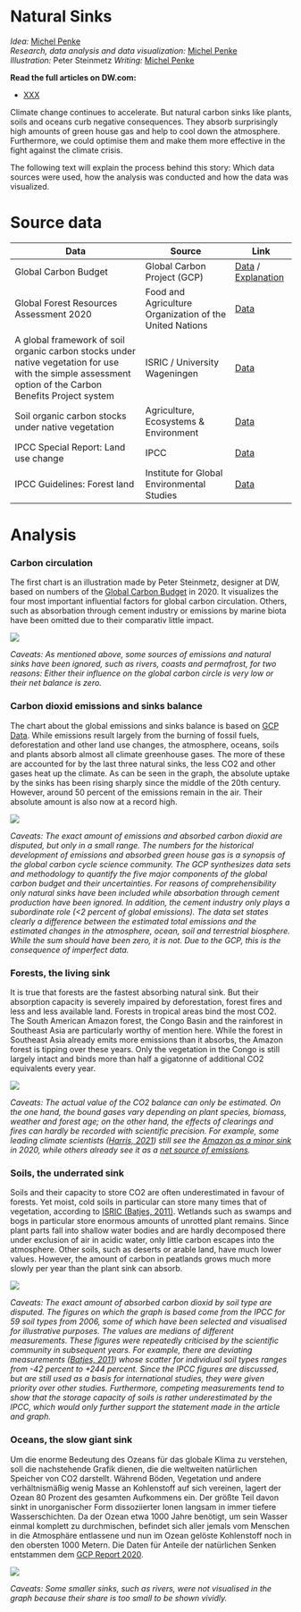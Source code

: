 
# Natural Sinks

_Idea:_  [Michel Penke](https://michelpenke.de)\
_Research, data analysis and data visualization:_  [Michel Penke](https://michelpenke.de)\
_Illustration:_ Peter Steinmetz
_Writing:_  [Michel Penke](https://michelpenke.de)

**Read the full articles on DW.com:**
- [XXX](https://www.dw.com/en/xxx)

Climate change continues to accelerate. But natural carbon sinks like plants, soils and oceans curb negative consequences. They absorb surprisingly high amounts of green house gas and help to cool down the atmosphere. Furthermore, we could optimise them and make them more effective in the fight against the climate crisis.


The following text will explain the process behind this story: Which data sources were used, how the analysis was conducted and how the data was visualized.

# Source data



| **Data** | **Source** | **Link** |
| --- | --- | --- |
| Global Carbon Budget | Global Carbon Project (GCP)| [Data](https://www.globalcarbonproject.org/carbonbudget/20/data.htm) / [Explanation](https://essd.copernicus.org/articles/12/3269/2020/)|
| Global Forest Resources Assessment 2020 | Food and Agriculture Organization of the United Nations| [Data](http://www.fao.org/documents/card/en/c/ca9825en)|
| A global framework of soil organic carbon stocks under native vegetation for use with the simple assessment option of the Carbon Benefits Project system | ISRIC / University Wageningen | [Data](https://edepot.wur.nl/484483)|
| Soil organic carbon stocks under native vegetation | Agriculture, Ecosystems & Environment | [Data](https://www.researchgate.net/publication/251520363_Soil_organic_carbon_stocks_under_native_vegetation_-_Revised_estimates_for_use_with_the_simple_assessment_option_of_the_Carbon_Benefits_Project_system)|
| IPCC Special Report: Land use change | IPCC | [Data](https://www.ipcc.ch/site/assets/uploads/2018/03/srl-en-1.pdf)|
| IPCC Guidelines: Forest land| Institute for Global Environmental Studies | [Data](https://www.ipcc-nggip.iges.or.jp/public/2006gl/pdf/4_Volume4/V4_04_Ch4_Forest_Land.pdf)|


# Analysis
### Carbon circulation

The first chart is an illustration made by Peter Steinmetz, designer at DW, based on numbers of the [Global Carbon Budget](https://essd.copernicus.org/articles/12/3269/2020/) in 2020. It visualizes the four most important influential factors for global carbon circulation. Others, such as absorbation through cement industry or emissions by marine biota have been omitted due to their comparativ little impact. 

![](graphics/298_de_sinks_circulation.png)

_Caveats: As mentioned above, some sources of emissions and natural sinks have been ignored, such as rivers, coasts and permafrost, for two reasons: Either their influence on the global carbon circle is very low or their net balance is zero._

### Carbon dioxid emissions and sinks balance

The chart about the global emissions and sinks balance is based on [GCP Data](https://www.globalcarbonproject.org/carbonbudget/20/data.htm). While emissions result largely from the burning of fossil fuels, deforestation and other land use changes, the atmosphere, oceans, soils and plants absorb almost all climate greenhouse gases. The more of these are accounted for by the last three natural sinks, the less CO2 and other gases heat up the climate. As can be seen in the graph, the absolute uptake by the sinks has been rising sharply since the middle of the 20th century. However, around 50 percent of the emissions remain in the air. Their absolute amount is also now at a record high. 

![](graphics/298_de_sinks_historical_development.png)

_Caveats: The exact amount of emissions and absorbed carbon dioxid are disputed, but only in a small range. The numbers for the historical development of emissions and absorbed green house gas is a synopsis of the global carbon cycle science community. The GCP synthesizes data sets and methodology to quantify the five major components of the global carbon budget and their uncertainties. For reasons of comprehensibility only natural sinks have been included while absorbation through cement production have been ignored. In addition, the cement industry only plays a subordinate role (<2 percent of global emissions). 
The data set states clearly a difference between the estimated total emissions and the estimated changes in the atmosphere, ocean, soil and terrestrial biosphere. While the sum should have been zero, it is not. Due to the GCP, this is the consequence of imperfect data._

### Forests, the living sink

It is true that forests are the fastest absorbing natural sink. But their absorption capacity is severely impaired by deforestation, forest fires and less and less available land. Forests in tropical areas bind the most CO2. The South American Amazon forest, the Congo Basin and the rainforest in Southeast Asia are particularly worthy of mention here. While the forest in Southeast Asia already emits more emissions than it absorbs, the Amazon forest is tipping over these years. Only the vegetation in the Congo is still largely intact and binds more than half a gigatonne of additional CO2 equivalents every year. 


![](graphics/299_de_sinks-forest.png)

_Caveats: The actual value of the CO2 balance can only be estimated. On the one hand, the bound gases vary depending on plant species, biomass, weather and forest age; on the other hand, the effects of clearings and fires can hardly be recorded with scientific precision. For example, some leading climate scientists ([Harris, 2021](https://www.nature.com/articles/s41558-020-00976-6)) still see the [Amazon as a minor sink](https://www.wri.org/insights/forests-absorb-twice-much-carbon-they-emit-each-year) in 2020, while others already see it as a [net source of emissions](https://www.nature.com/articles/s41586-021-03629-6.epdf?sharing_token=0u1g-DK-9TTcGxnb27EwP9RgN0jAjWel9jnR3ZoTv0NILaci0q8CXtVe4JKM-xF0Z0ZQpmJpnpSclAjJeIV-vCjviXK_Mb9hvvU5C3CiJVgu82-RGuHR01gFiQZAVMzDCCxiRyvlh0MBQxTvGN2oHmf2jIOC7MEEGXrOPGIblsh57v9qXkkZbM7U0OH8zbdQ4jnVO1zD9R1jeDcUVBS22YVLkjWEvC5vrNMdQ416fmEBL9kIHYs2ptVibFKXLxEuh-TQ08w-QGSFzN6221KgguUCOKY25QLN0jHhOGWaJL5Fz6opjvEBGKgucdnPmfUDaOJAN8v0r-u0A-6lhvzIXA%3D%3D&tracking_referrer=www.theguardian.com)._


### Soils, the underrated sink

Soils and their capacity to store CO2 are often underestimated in favour of forests. Yet moist, cold soils in particular can store many times that of vegetation, according to [ISRIC (Batjes, 2011)](https://www.researchgate.net/publication/251520363_Soil_organic_carbon_stocks_under_native_vegetation_-_Revised_estimates_for_use_with_the_simple_assessment_option_of_the_Carbon_Benefits_Project_system). Wetlands such as swamps and bogs in particular store enormous amounts of unrotted plant remains. Since plant parts fall into shallow water bodies and are hardly decomposed there under exclusion of air in acidic water, only little carbon escapes into the atmosphere. Other soils, such as deserts or arable land, have much lower values. However, the amount of carbon in peatlands grows much more slowly per year than the plant sink can absorb.

![](graphics/300_de_sinks-soils.png)

_Caveats: The exact amount of absorbed carbon dioxid by soil type are disputed. The figures on which the graph is based come from the IPCC for 59 soil types from 2006, some of which have been selected and visualised for illustrative purposes. The values are medians of different measurements. These figures were repeatedly criticised by the scientific community in subsequent years. For example, there are deviating measurements ([Batjes, 2011](https://www.researchgate.net/publication/251520363_Soil_organic_carbon_stocks_under_native_vegetation_-_Revised_estimates_for_use_with_the_simple_assessment_option_of_the_Carbon_Benefits_Project_system)) whose scatter for individual soil types ranges from -42 percent to +244 percent. Since the IPCC figures are discussed, but are still used as a basis for international studies, they were given priority over other studies. Furthermore, competing measurements tend to show that the storage capacity of soils is rather underestimated by the IPCC, which would only further support the statement made in the article and graph._

### Oceans, the slow giant sink

Um die enorme Bedeutung des Ozeans für das globale Klima zu verstehen, soll die nachstehende Grafik dienen, die die weltweiten natürlichen Speicher von CO2 darstellt. Während Böden, Vegetation und andere verhältnismäßig wenig Masse an Kohlenstoff auf sich vereinen, lagert der Ozean 80 Prozent des gesamten Aufkommens ein. Der größte Teil davon sinkt in unorganischer Form dissoziierter Ionen langsam in immer tiefere Wasserschichten. Da der Ozean etwa 1000 Jahre benötigt, um sein Wasser einmal komplett zu durchmischen, befindet sich aller jemals vom Menschen in die Atmosphäre entlassene und nun im Ozean gelöste Kohlenstoff noch in den obersten 1000 Metern. Die Daten für Anteile der natürlichen Senken entstammen dem [GCP Report 2020](https://essd.copernicus.org/articles/12/3269/2020/). 

![](graphics/301_de_sink-storage.png)

_Caveats: Some smaller sinks, such as rivers, were not visualised in the graph because their share is too small to be shown vividly._
